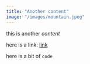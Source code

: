 ```yaml
---
title: "Another content"
image: "/images/mountain.jpeg"
---
```

this is another _content_

here is a link: [link](https://www.netlifycms.org/)

here is a bit of `code`